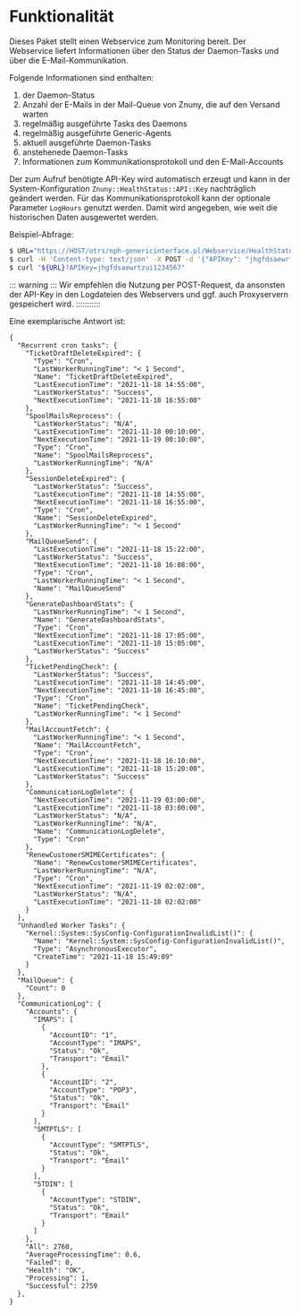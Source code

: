 # Funktionalität

Dieses Paket stellt einen Webservice zum Monitoring bereit. Der Webservice liefert Informationen über den Status der Daemon-Tasks und über die E-Mail-Kommunikation.

Folgende Informationen sind enthalten:

1. der Daemon-Status
2. Anzahl der E-Mails in der Mail-Queue von Znuny, die auf den Versand warten
3. regelmäßig ausgeführte Tasks des Daemons
4. regelmäßig ausgeführte Generic-Agents
5. aktuell ausgeführte Daemon-Tasks
6. anstehenede Daemon-Tasks
7. Informationen zum Kommunikationsprotokoll und den E-Mail-Accounts

Der zum Aufruf benötigte API-Key wird automatisch erzeugt und kann in der System-Konfiguration `Znuny::HealthStatus::API::Key` nachträglich geändert werden.
Für das Kommunikationsprotokoll kann der optionale Parameter `LogHours` genutzt werden. Damit wird angegeben, wie weit die historischen Daten ausgewertet werden.


Beispiel-Abfrage:

```bash
$ URL="https://HOST/otrs/nph-genericinterface.pl/Webservice/HealthStatus/HealthStatusGet"
$ curl -H 'Content-type: text/json' -X POST -d '{"APIKey": "jhgfdsaewrtzui1234567"}' "$URL"
$ curl "${URL}?APIKey=jhgfdsaewrtzui1234567"
```

::: warning  :::
Wir empfehlen die Nutzung per POST-Request, da ansonsten der API-Key in den Logdateien des Webservers und ggf. auch Proxyservern gespeichert wird.
:::::::::::


Eine exemplarische Antwort ist:

```
{
  "Recurrent cron tasks": {
    "TicketDraftDeleteExpired": {
      "Type": "Cron",
      "LastWorkerRunningTime": "< 1 Second",
      "Name": "TicketDraftDeleteExpired",
      "LastExecutionTime": "2021-11-18 14:55:00",
      "LastWorkerStatus": "Success",
      "NextExecutionTime": "2021-11-18 16:55:00"
    },
    "SpoolMailsReprocess": {
      "LastWorkerStatus": "N/A",
      "LastExecutionTime": "2021-11-18 00:10:00",
      "NextExecutionTime": "2021-11-19 00:10:00",
      "Type": "Cron",
      "Name": "SpoolMailsReprocess",
      "LastWorkerRunningTime": "N/A"
    },
    "SessionDeleteExpired": {
      "LastWorkerStatus": "Success",
      "LastExecutionTime": "2021-11-18 14:55:00",
      "NextExecutionTime": "2021-11-18 16:55:00",
      "Type": "Cron",
      "Name": "SessionDeleteExpired",
      "LastWorkerRunningTime": "< 1 Second"
    },
    "MailQueueSend": {
      "LastExecutionTime": "2021-11-18 15:22:00",
      "LastWorkerStatus": "Success",
      "NextExecutionTime": "2021-11-18 16:08:00",
      "Type": "Cron",
      "LastWorkerRunningTime": "< 1 Second",
      "Name": "MailQueueSend"
    },
    "GenerateDashboardStats": {
      "LastWorkerRunningTime": "< 1 Second",
      "Name": "GenerateDashboardStats",
      "Type": "Cron",
      "NextExecutionTime": "2021-11-18 17:05:00",
      "LastExecutionTime": "2021-11-18 15:05:00",
      "LastWorkerStatus": "Success"
    },
    "TicketPendingCheck": {
      "LastWorkerStatus": "Success",
      "LastExecutionTime": "2021-11-18 14:45:00",
      "NextExecutionTime": "2021-11-18 16:45:00",
      "Type": "Cron",
      "Name": "TicketPendingCheck",
      "LastWorkerRunningTime": "< 1 Second"
    },
    "MailAccountFetch": {
      "LastWorkerRunningTime": "< 1 Second",
      "Name": "MailAccountFetch",
      "Type": "Cron",
      "NextExecutionTime": "2021-11-18 16:10:00",
      "LastExecutionTime": "2021-11-18 15:20:00",
      "LastWorkerStatus": "Success"
    },
    "CommunicationLogDelete": {
      "NextExecutionTime": "2021-11-19 03:00:00",
      "LastExecutionTime": "2021-11-18 03:00:00",
      "LastWorkerStatus": "N/A",
      "LastWorkerRunningTime": "N/A",
      "Name": "CommunicationLogDelete",
      "Type": "Cron"
    },
    "RenewCustomerSMIMECertificates": {
      "Name": "RenewCustomerSMIMECertificates",
      "LastWorkerRunningTime": "N/A",
      "Type": "Cron",
      "NextExecutionTime": "2021-11-19 02:02:00",
      "LastWorkerStatus": "N/A",
      "LastExecutionTime": "2021-11-18 02:02:00"
    }
  },
  "Unhandled Worker Tasks": {
    "Kernel::System::SysConfig-ConfigurationInvalidList()": {
      "Name": "Kernel::System::SysConfig-ConfigurationInvalidList()",
      "Type": "AsynchronousExecutor",
      "CreateTime": "2021-11-18 15:49:09"
    }
  },
  "MailQueue": {
    "Count": 0
  },
  "CommunicationLog": {
    "Accounts": {
      "IMAPS": [
        {
          "AccountID": "1",
          "AccountType": "IMAPS",
          "Status": "Ok",
          "Transport": "Email"
        },
        {
          "AccountID": "2",
          "AccountType": "POP3",
          "Status": "Ok",
          "Transport": "Email"
        }
      ],
      "SMTPTLS": [
        {
          "AccountType": "SMTPTLS",
          "Status": "Ok",
          "Transport": "Email"
        }
      ],
      "STDIN": [
        {
          "AccountType": "STDIN",
          "Status": "Ok",
          "Transport": "Email"
        }
      ]
    },
    "All": 2760,
    "AverageProcessingTime": 0.6,
    "Failed": 0,
    "Health": "OK",
    "Processing": 1,
    "Successful": 2759
  },
}
```
